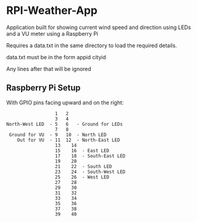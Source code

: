 # RPI-Weather-App
Application built for showing current wind speed and direction using LEDs and a VU meter using a Raspberry Pi

Requires a data.txt in the same directory to load the required details.

data.txt must be in the form
appid
cityid

Any lines after that will be ignored

## Raspberry Pi Setup ##

With GPIO pins facing upward and on the right:

```
                  1   2
                  3   4
North-West LED  - 5   6   - Ground for LEDs
                  7   8
 Ground for VU  - 9   10  - North LED
    Out for VU  - 11  12  - North-East LED
                  13	14
                  15	16  - East LED
                  17	18  - South-East LED
                  19	20
                  21	22  - South LED
                  23	24  - South-West LED
                  25	26  - West LED
                  27	28
                  29	30
                  31	32
                  33	34
                  35	36
                  37	38
                  39	40
```
